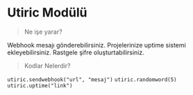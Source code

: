 # Utiric Modülü

> Ne işe yarar?

Webhook mesajı gönderebilirsiniz.
Projelerinize uptime sistemi ekleyebilirsiniz.
Rastgele şifre oluşturtabilirsiniz.

> Kodlar Nelerdir?

`utiric.sendwebhook("url", "mesaj")`
`utiric.randomword(5)`
`utiric.uptime("link")`
